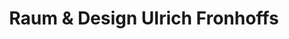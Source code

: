 ---
title: "Raum & Design Ulrich Fronhoffs"
url: /korschenbroich/raum-und-design-ulrich-fronhoffs/
shop: Raumausstattung
---